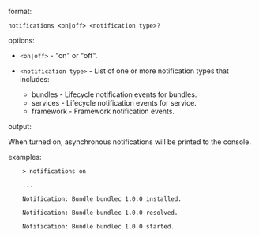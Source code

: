 format:

`notifications <on|off> <notification type>?`

options:

  * `<on|off>` - "on" or "off".

  * `<notification type>` - List of one or more notification types that includes:
    * bundles - Lifecycle notification events for bundles.
    * services - Lifecycle notification events for service.
    * framework - Framework notification events.

output:

When turned on, asynchronous notifications will be printed to the console.

examples:
```
    > notifications on 
   
    ...
   
    Notification: Bundle bundlec 1.0.0 installed.
    
    Notification: Bundle bundlec 1.0.0 resolved.
    
    Notification: Bundle bundlec 1.0.0 started.
```